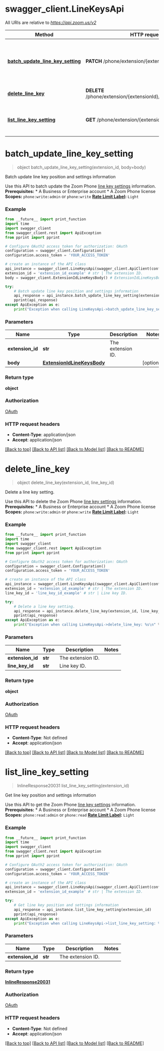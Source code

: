 # swagger_client.LineKeysApi

All URIs are relative to *https://api.zoom.us/v2*

Method | HTTP request | Description
------------- | ------------- | -------------
[**batch_update_line_key_setting**](LineKeysApi.md#batch_update_line_key_setting) | **PATCH** /phone/extension/{extensionId}/line_keys | Batch update line key position and settings information
[**delete_line_key**](LineKeysApi.md#delete_line_key) | **DELETE** /phone/extension/{extensionId}/line_keys/{lineKeyId} | Delete a line key setting.
[**list_line_key_setting**](LineKeysApi.md#list_line_key_setting) | **GET** /phone/extension/{extensionId}/line_keys | Get line key position and settings information

# **batch_update_line_key_setting**
> object batch_update_line_key_setting(extension_id, body=body)

Batch update line key position and settings information

Use this API to batch update the Zoom Phone [line key settings](https://support.zoom.us/hc/en-us/articles/360040587552) information.  **Prerequisites:**  * A Business or Enterprise account  * A Zoom Phone license  **Scopes:** `phone:write:admin` or `phone:write`  **[Rate Limit Label](https://developers.zoom.us/docs/api/rest/rate-limits/):** `Light`

### Example
```python
from __future__ import print_function
import time
import swagger_client
from swagger_client.rest import ApiException
from pprint import pprint

# Configure OAuth2 access token for authorization: OAuth
configuration = swagger_client.Configuration()
configuration.access_token = 'YOUR_ACCESS_TOKEN'

# create an instance of the API class
api_instance = swagger_client.LineKeysApi(swagger_client.ApiClient(configuration))
extension_id = 'extension_id_example' # str | The extension ID.
body = swagger_client.ExtensionIdLineKeysBody() # ExtensionIdLineKeysBody |  (optional)

try:
    # Batch update line key position and settings information
    api_response = api_instance.batch_update_line_key_setting(extension_id, body=body)
    pprint(api_response)
except ApiException as e:
    print("Exception when calling LineKeysApi->batch_update_line_key_setting: %s\n" % e)
```

### Parameters

Name | Type | Description  | Notes
------------- | ------------- | ------------- | -------------
 **extension_id** | **str**| The extension ID. | 
 **body** | [**ExtensionIdLineKeysBody**](ExtensionIdLineKeysBody.md)|  | [optional] 

### Return type

**object**

### Authorization

[OAuth](../README.md#OAuth)

### HTTP request headers

 - **Content-Type**: application/json
 - **Accept**: application/json

[[Back to top]](#) [[Back to API list]](../README.md#documentation-for-api-endpoints) [[Back to Model list]](../README.md#documentation-for-models) [[Back to README]](../README.md)

# **delete_line_key**
> object delete_line_key(extension_id, line_key_id)

Delete a line key setting.

Use this API to delete the Zoom Phone [line key settings](https://support.zoom.us/hc/en-us/articles/360040587552) information.  **Prerequisites:**  * A Business or Enterprise account  * A Zoom Phone license  **Scopes:** `phone:write:admin` or `phone:write`  **[Rate Limit Label](https://developers.zoom.us/docs/api/rest/rate-limits/):** `Light`

### Example
```python
from __future__ import print_function
import time
import swagger_client
from swagger_client.rest import ApiException
from pprint import pprint

# Configure OAuth2 access token for authorization: OAuth
configuration = swagger_client.Configuration()
configuration.access_token = 'YOUR_ACCESS_TOKEN'

# create an instance of the API class
api_instance = swagger_client.LineKeysApi(swagger_client.ApiClient(configuration))
extension_id = 'extension_id_example' # str | The extension ID.
line_key_id = 'line_key_id_example' # str | Line key ID.

try:
    # Delete a line key setting.
    api_response = api_instance.delete_line_key(extension_id, line_key_id)
    pprint(api_response)
except ApiException as e:
    print("Exception when calling LineKeysApi->delete_line_key: %s\n" % e)
```

### Parameters

Name | Type | Description  | Notes
------------- | ------------- | ------------- | -------------
 **extension_id** | **str**| The extension ID. | 
 **line_key_id** | **str**| Line key ID. | 

### Return type

**object**

### Authorization

[OAuth](../README.md#OAuth)

### HTTP request headers

 - **Content-Type**: Not defined
 - **Accept**: application/json

[[Back to top]](#) [[Back to API list]](../README.md#documentation-for-api-endpoints) [[Back to Model list]](../README.md#documentation-for-models) [[Back to README]](../README.md)

# **list_line_key_setting**
> InlineResponse20031 list_line_key_setting(extension_id)

Get line key position and settings information

Use this API to get the Zoom Phone [line key settings](https://support.zoom.us/hc/en-us/articles/360040587552) information.  **Prerequisites:**  * A Business or Enterprise account  * A Zoom Phone license  **Scopes:** `phone:read:admin` or `phone:read`  **[Rate Limit Label](https://developers.zoom.us/docs/api/rest/rate-limits/):** `Light`

### Example
```python
from __future__ import print_function
import time
import swagger_client
from swagger_client.rest import ApiException
from pprint import pprint

# Configure OAuth2 access token for authorization: OAuth
configuration = swagger_client.Configuration()
configuration.access_token = 'YOUR_ACCESS_TOKEN'

# create an instance of the API class
api_instance = swagger_client.LineKeysApi(swagger_client.ApiClient(configuration))
extension_id = 'extension_id_example' # str | The extension ID.

try:
    # Get line key position and settings information
    api_response = api_instance.list_line_key_setting(extension_id)
    pprint(api_response)
except ApiException as e:
    print("Exception when calling LineKeysApi->list_line_key_setting: %s\n" % e)
```

### Parameters

Name | Type | Description  | Notes
------------- | ------------- | ------------- | -------------
 **extension_id** | **str**| The extension ID. | 

### Return type

[**InlineResponse20031**](InlineResponse20031.md)

### Authorization

[OAuth](../README.md#OAuth)

### HTTP request headers

 - **Content-Type**: Not defined
 - **Accept**: application/json

[[Back to top]](#) [[Back to API list]](../README.md#documentation-for-api-endpoints) [[Back to Model list]](../README.md#documentation-for-models) [[Back to README]](../README.md)

